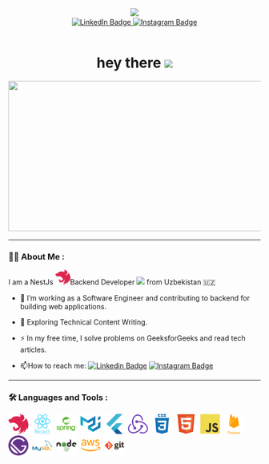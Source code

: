 <div id="header" align="center">
  <img src="https://media.giphy.com/media/v1.Y2lkPTc5MGI3NjExdGptaGk2bm40NTc0ZnhrM3cxeGE1aDQ2dHZnZWdnbnQ2MWdmbXQxZyZlcD12MV9pbnRlcm5hbF9naWZfYnlfaWQmY3Q9cw/M9gbBd9nbDrOTu1Mqx/giphy.gif" width="100"/>
  <div id="badges">
  <a href="https://www.linkedin.com/in/dilshod-abdulloev-736762205/">
  <img src="https://img.shields.io/badge/LinkedIn-blue?style=for-the-badge&logo=linkedin&logoColor=white" alt="LinkedIn Badge"/>
  </a>
<a href="https://www.instagram.com/abdulloev___dilshod?igsh=MW16eWRsbmlkZ2g0bw%3D%3D&utm_source=qr">
  <img src="https://img.shields.io/badge/Instagram-e82c7a?style=for-the-badge&logo=Instagram&logoColor=white&link=https%3A%2F%2Fwww.instagram.com" alt="Instagram Badge"/>
  </a>
</div>
  <img src="https://komarev.com/ghpvc/?username=AbdulloevDilshod&style=flat-square&color=blue" alt=""/>
  <h1>
  hey there
  <img src="https://media.giphy.com/media/hvRJCLFzcasrR4ia7z/giphy.gif" width="30px"/>
</h1>
</div>
<div align="center">
  <img src="https://media.giphy.com/media/dWesBcTLavkZuG35MI/giphy.gif" width="600" height="300"/>
</div>

  ---
  
### :man_technologist: About Me : 
I am a NestJs <img src="https://github.com/devicons/devicon/blob/master/icons/nestjs/nestjs-original.svg" width="30">Backend Developer <img src="https://media.giphy.com/media/WUlplcMpOCEmTGBtBW/giphy.gif" width="30"> from Uzbekistan :uzbekistan:
- :telescope: I’m working as a Software Engineer and contributing to backend for building web applications.

- :seedling: Exploring Technical Content Writing.

- :zap: In my free time, I solve problems on GeeksforGeeks and read tech articles.

- :mailbox:How to reach me: [![Linkedin Badge](https://img.shields.io/badge/LinkedIn-blue?style=flat&logo=Linkedin&logoColor=white)](https://www.linkedin.com/in/dilshod-abdulloev-736762205/) [![Instagram Badge](https://img.shields.io/badge/Instagram-e82c7a?style=flat&logo=Instagram&logoColor=white&link=https%3A%2F%2Fwww.instagram.com)](https://www.instagram.com/abdulloev___dilshod?igsh=MW16eWRsbmlkZ2g0bw%3D%3D&utm_source=qr)

---

### :hammer_and_wrench: Languages and Tools :
<div>
  <img src="https://github.com/devicons/devicon/blob/master/icons/nestjs/nestjs-original.svg" title="NestJs" alt="NestJs" width="40" height="40"/>&nbsp;
  <img src="https://github.com/devicons/devicon/blob/master/icons/react/react-original-wordmark.svg" title="React" alt="React" width="40" height="40"/>&nbsp;
  <img src="https://github.com/devicons/devicon/blob/master/icons/spring/spring-original-wordmark.svg" title="Spring" alt="Spring" width="40" height="40"/>&nbsp;
  <img src="https://github.com/devicons/devicon/blob/master/icons/materialui/materialui-original.svg" title="Material UI" alt="Material UI" width="40" height="40"/>&nbsp;
  <img src="https://github.com/devicons/devicon/blob/master/icons/flutter/flutter-original.svg" title="Flutter" alt="Flutter" width="40" height="40"/>&nbsp;
  <img src="https://github.com/devicons/devicon/blob/master/icons/redux/redux-original.svg" title="Redux" alt="Redux " width="40" height="40"/>&nbsp;
  <img src="https://github.com/devicons/devicon/blob/master/icons/css3/css3-plain-wordmark.svg"  title="CSS3" alt="CSS" width="40" height="40"/>&nbsp;
  <img src="https://github.com/devicons/devicon/blob/master/icons/html5/html5-original.svg" title="HTML5" alt="HTML" width="40" height="40"/>&nbsp;
  <img src="https://github.com/devicons/devicon/blob/master/icons/javascript/javascript-original.svg" title="JavaScript" alt="JavaScript" width="40" height="40"/>&nbsp;
  <img src="https://github.com/devicons/devicon/blob/master/icons/firebase/firebase-plain-wordmark.svg" title="Firebase" alt="Firebase" width="40" height="40"/>&nbsp;
  <img src="https://github.com/devicons/devicon/blob/master/icons/gatsby/gatsby-original.svg" title="Gatsby"  alt="Gatsby" width="40" height="40"/>&nbsp;
  <img src="https://github.com/devicons/devicon/blob/master/icons/mysql/mysql-original-wordmark.svg" title="MySQL"  alt="MySQL" width="40" height="40"/>&nbsp;
  <img src="https://github.com/devicons/devicon/blob/master/icons/nodejs/nodejs-original-wordmark.svg" title="NodeJS" alt="NodeJS" width="40" height="40"/>&nbsp;
  <img src="https://github.com/devicons/devicon/blob/master/icons/amazonwebservices/amazonwebservices-plain-wordmark.svg" title="AWS" alt="AWS" width="40" height="40"/>&nbsp;
  <img src="https://github.com/devicons/devicon/blob/master/icons/git/git-original-wordmark.svg" title="Git" **alt="Git" width="40" height="40"/>
</div>




